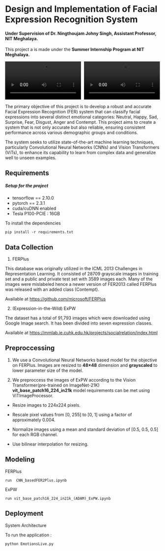 
# Design and Implementation of Facial Expression Recognition System
#### Under Supervision of Dr. Ningthoujam Johny Singh, Assistant Professor, NIT Meghalaya.
This project a is made under the **Summer Internship Program at NIT Meghalaya.**

<div style="display: flex; justify-content: space-between;">
  <div style="flex: 1; margin-right: 10px;">
    <video width="100%" controls>
      <source src="https://github.com/Achilles1012/Design-and-Implementation-of-Facial-Expression-Recognition-System/blob/1ce4e8dddab7c6aa6ad777e93ab924f8b3ce36d9/examples/videoplayback.mp4" type="video/mp4">
      Your browser does not support the video tag.
    </video>
  </div>
  <div style="flex: 1;">
    <video width="100%" controls>
      <source src="https://github.com/Achilles1012/Design-and-Implementation-of-Facial-Expression-Recognition-System/blob/1ce4e8dddab7c6aa6ad777e93ab924f8b3ce36d9/examples/output_video.avi" type="video/mp4">
      Your browser does not support the video tag.
    </video>
  </div>
</div>



The primary objective of this project is to develop a robust and accurate Facial Expression Recognition (FER) system that can classify facial expressions into several distinct emotional categories: Neutral, Happy, Sad, Surprise, Fear, Disgust, Anger and Contempt. This project aims to create a system that is not only accurate but also reliable, ensuring consistent performance across various demographic groups and conditions.

 The system seeks to utilize state-of-the-art machine learning techniques, particularly Convolutional Neural Networks (CNNs) and Vision Transformers (ViTs), to enhance its capability to learn from complex data and generalize well to unseen examples.

## Requirements
##### Setup for the project
- tensorflow == 2.10.0
- pytorch == 2.3.1
- cuda/cuDNN enabled
- Tesla P100-PCIE : 16GB   

To install the dependencies

    pip install -r requirements.txt

## Data Collection
1. FERPlus

This database was originally utilized in the ICML 2013 Challenges in Representation Learning. It consisted of 28709 grayscale images in training set and a public and private test set with 3589 images each. Many of the images were mislabeled hence a newer version of FER2013 called FERPlus was released with an added class (Contempt).

Available at https://github.com/microsoft/FERPlus

2. (Expression-in-the-Wild) ExPW

The dataset has a total of 91,793 images which were downloaded using Google Image search. It has been divided into seven expression classes.

Available at https://mmlab.ie.cuhk.edu.hk/projects/socialrelation/index.html

## Preproccessing

1. We use a Convolutional Neural Networks based model for the objective on FERPlus.
Images are resized to **48×48**  dimension and **grayscaled** to lower parameter size of the model.

2. We preproccess the images of ExPW according to the Vision Transformer(pre-trained on ImageNet-21K) **vit_base_patch16_224_in21k** model requirements can be met using ViTImageProcessor.
- Resize images to 224x224 pixels.

- Rescale pixel values from [0, 255] to [0, 1] using a factor of approximately 0.004.

- Normalize images using a mean and standard deviation of [0.5, 0.5, 0.5] for each RGB channel.

- Use bilinear interpolation for resizing.

## Modeling

FERPlus

    run  CNN_basedFER2Plus.ipynb

ExPW
    
    run vit_base_patch16_224_in21k_(ADAM)_ExPW.ipynb

## Deployment
System Architecture

To run the application :

    python EmotionsLive.py
